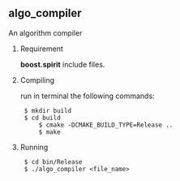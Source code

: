 algo_compiler
------------
An algorithm compiler

1. Requirement 

	**boost.spirit** include files.

2. Compiling

	run in terminal the following commands: 
    
		$ mkdir build
		$ cd build
    		$ cmake -DCMAKE_BUILD_TYPE=Release ..
    		$ make

3. Running

        $ cd bin/Release
        $ ./algo_compiler <file_name>
